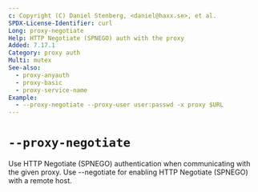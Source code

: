```yaml
---
c: Copyright (C) Daniel Stenberg, <daniel@haxx.se>, et al.
SPDX-License-Identifier: curl
Long: proxy-negotiate
Help: HTTP Negotiate (SPNEGO) auth with the proxy
Added: 7.17.1
Category: proxy auth
Multi: mutex
See-also:
  - proxy-anyauth
  - proxy-basic
  - proxy-service-name
Example:
  - --proxy-negotiate --proxy-user user:passwd -x proxy $URL
---
```


# `--proxy-negotiate`

Use HTTP Negotiate (SPNEGO) authentication when communicating with the given
proxy. Use --negotiate for enabling HTTP Negotiate (SPNEGO) with a remote
host.
